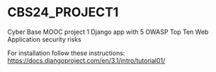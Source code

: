 # CBS24_PROJECT1
Cyber Base MOOC project 1
Django app with 5 OWASP Top Ten Web Application security risks

For installation follow these instructions: https://docs.djangoproject.com/en/3.1/intro/tutorial01/

